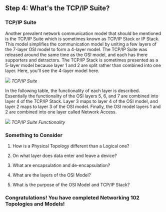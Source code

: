 
## Step 4: What's the TCP/IP Suite?

### TCP/IP Suite  

Another prevalent network communication model that should be mentioned is the TCP/IP Suite which is sometimes known as TCP/IP Stack or IP Stack. This model simplifies the communication model by uniting a few layers of the 7-layer OSI model to form a 4-layer model. The TCP/IP Suite was released around the same time as the OSI model, and each has there supporters and detractors. The TCP/IP Stack is sometimes presented as a 5-layer model because layer 1 and 2 are split rather than combined into one layer. Here, you'll see the 4-layer model here.

![](/posts/files/networking-102-the-topologies/assets/images/osi4.png)
*TCP/IP Suite*

In the following table, the functionality of each layer is described. Essentially the functionality of the OSI layers 5, 6, and 7 are combined into layer 4 of the TCP/IP Stack. Layer 3 maps to layer 4 of the OSI model, and layer 2 maps to layer 3 of the OSI model. Finally, the OSI model layers 1 and 2 are combined into one layer called Network Access.

![](/posts/files/networking-102-the-topologies/assets/images/osi5.png)
*TCP/IP Suite Functionality*


### Something to Consider
1. How is a Physical Topology different than a Logical one?

2. On what layer does data enter and leave a device?

3. What are encapsulation and de-encapsulation?

4. What are the layers of the OSI Model?

5. What is the purpose of the OSI Model and TCP/IP Stack?

### Congratulations!  You have completed Networking 102 Topologies and Models!
